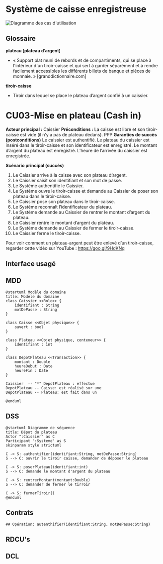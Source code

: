 # Système de caisse enregistreuse

![Diagramme des cas d'utilisation](https://www.plantuml.com/plantuml/svg/TPB1Ri8m38RlUGgBoqwymaJLITi52RN0tMizPYr9KUoWeMdliYklCLvi9Z3KIUnInVa__tRipaGnQGuU7XWt2KCWw4cWGu7-BYjx5bGUelFqeg039DwyAlISg2ltM-pUS4CWUr4AyE4W2rawmMIPa9KIv4YmewWq0RDTto2ybKoaGqvIc6R4pDc-567hKGbpqUUB4L15z7ixe3MqOpqU2bADYCVZ8Psg8CZnqELqXTeRaBMInLwK2h5odwxsRDt3T7flpO-2njN88cnP5sqS_bM_lwpdKmcyEesZnhLbVklJcCfDvQe-S6JHPE_EwQmNgVrVMZctFZEKTjnHbNL8bnKka2cO_uMeqNVP5uCbljDlNl6YUWXRL7os_Tkit7mn5XiIiLLr94yv84SIDwFOsr_q0m00 "Diagramme des cas d'utilisation")


## Glossaire
**plateau (plateau d’argent)**
- « Support plat muni de rebords et de compartiments, qui se place à l'intérieur d'un tiroir-caisse et qui sert à garder séparément et à rendre facilement accessibles les différents billets de banque et pièces de monnaie. » [granddictionnaire.com]

**tiroir-caisse**
- Tiroir dans lequel se place le plateau d’argent confié à un caissier.

# CU03-Mise en plateau (Cash in)
**Acteur principal :** Caissier
****Préconditions :****
La caisse est libre et son tiroir-caisse est vide (il n’y a pas de plateau dedans).
PPP
**Garanties de succès (postconditions)**
Le caissier est authentifié. Le plateau du caissier est inséré dans le tiroir-caisse et son identificateur est enregistré. Le montant d’argent du plateau est enregistré. L’heure de l’arrivée du caissier est enregistrée.

**Scénario principal (succès)**
1. Le Caissier arrive à la caisse avec son plateau d’argent.
1. Le Caissier saisit son identifiant et son mot de passe.
1. Le Système authentifie le Caissier.
1. Le Système ouvre le tiroir-caisse et demande au Caissier de poser son plateau dans le tiroir-caisse.
1. Le Caissier pose son plateau dans le tiroir-caisse.
1. Le Système reconnaît l’identificateur du plateau.
1. Le Système demande au Caissier de rentrer le montant d’argent du plateau.
1. Le Caissier rentre le montant d’argent du plateau.
1. Le Système demande au Caissier de fermer le tiroir-caisse.
1. Le Caissier ferme le tiroir-caisse.


Pour voir comment un plateau-argent peut être enlevé d’un tiroir-caisse, regarder cette vidéo sur YouTube : https://goo.gl/9HdKNq

## Interface usagé

## MDD

```plantuml
@startuml Modèle du domaine
title: Modèle du domaine
class Caissier <<Role>> {
    identifiant : String
    motDePasse : String
}

class Caisse <<Objet physique>> {
    ouvert : bool
}

class Plateau <<Objet physique, conteneur>> {
    identifiant : int
}

class DepotPlateau <<Transaction>> {
    montant : Double
    heureDebut : Date
    heureFin : Date
}

Caissier  -- "*" DepotPlateau : effectue
DepotPlateau -- Caisse: est réalisé sur une
DepotPlateau -- Plateau: est fait dans un

@enduml
```

## DSS

```plantuml
@startuml Diagramme de séquence
title: Dépot du plateau
Actor ":Caissier" as C
Participant ":Systeme" as S
skinparam style strictuml

C -> S: authentifier(identifiant:String, motDePasse:String)
S --> C: ouvrir le tiroir caisse, demander de déposer le plateau

C -> S: poserPlateau(identifiant:int)
S --> C: demande le montant d'argent du plateau

C -> S: rentrerMontant(montant:Double)
S --> C: demander de fermer le tirroir

C -> S: fermerTiroir()
@enduml
```

## Contrats 
    ## Opération: autenthifier(identifiant:String, motDePasse:String)
    

## RDCU's

## DCL

